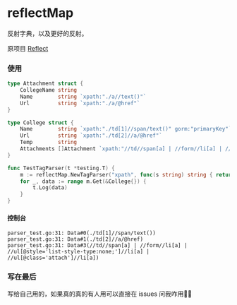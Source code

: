 # reflectMap
 
反射字典，以及更好的反射。

原项目 [Reflect](https://github.com/Drelf2018/TypeGo/tree/main/Reflect)

### 使用

```go
type Attachment struct {
	CollegeName string
	Name        string `xpath:"./a//text()"`
	Url         string `xpath:"./a/@href"`
}

type College struct {
	Name        string `xpath:"./td[1]//span/text()" gorm:"primaryKey"`
	Url         string `xpath:"./td[2]//a/@href"`
	Temp        string
	Attachments []Attachment `xpath:"//td//span[a] | //form//li[a] | //ul[@style='list-style-type:none;']//li[a] | //ul[@class='attach']//li[a]"`
}

func TestTagParser(t *testing.T) {
	m := reflectMap.NewTagParser("xpath", func(s string) string { return s })
	for _, data := range m.Get(&College{}) {
		t.Log(data)
	}
}
```

#### 控制台

```
parser_test.go:31: Data#0(./td[1]//span/text())
parser_test.go:31: Data#1(./td[2]//a/@href)
parser_test.go:31: Data#3(//td//span[a] | //form//li[a] | //ul[@style='list-style-type:none;']//li[a] | //ul[@class='attach']//li[a])
```

### 写在最后

写给自己用的，如果真的真的有人用可以直接在 issues 问我咋用🥺🥺